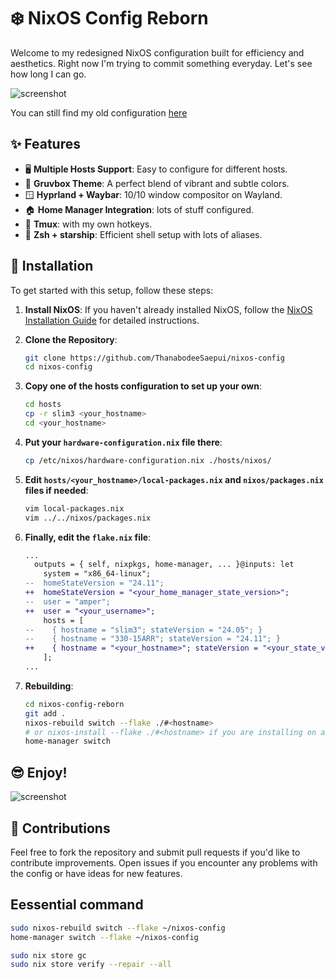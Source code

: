 # ❄️ NixOS Config Reborn

Welcome to my redesigned NixOS configuration built for efficiency and aesthetics. Right now I'm trying to commit something everyday. Let's see how long I can go.

![screenshot](./screenshots/screenshot1.png)

You can still find my old configuration [here](https://github.com/Andrey0189/nixos-config)

## ✨ Features

- 🖥️ **Multiple Hosts Support**: Easy to configure for different hosts.
- 🎨 **Gruvbox Theme**: A perfect blend of vibrant and subtle colors.
- 🪟 **Hyprland + Waybar**: 10/10 window compositor on Wayland.
- 🏠 **Home Manager Integration**: lots of stuff configured.
- 🧇 **Tmux**: with my own hotkeys.
- 🌟 **Zsh + starship**: Efficient shell setup with lots of aliases.

## 🚀 Installation

To get started with this setup, follow these steps:

1. **Install NixOS**: If you haven't already installed NixOS, follow the [NixOS Installation Guide](https://nixos.org/manual/nixos/stable/#sec-installation) for detailed instructions.
2. **Clone the Repository**:

	```bash
    git clone https://github.com/ThanabodeeSaepui/nixos-config
    cd nixos-config
    ```

3. **Copy one of the hosts configuration to set up your own**:

    ```bash
    cd hosts
    cp -r slim3 <your_hostname>
    cd <your_hostname>
    ```

4. **Put your `hardware-configuration.nix` file there**:

    ```bash
    cp /etc/nixos/hardware-configuration.nix ./hosts/nixos/
    ```

5. **Edit `hosts/<your_hostname>/local-packages.nix` and `nixos/packages.nix` files if needed**:

    ```bash
    vim local-packages.nix
    vim ../../nixos/packages.nix
    ```

6. **Finally, edit the `flake.nix` file**:

    ```diff
    ...
      outputs = { self, nixpkgs, home-manager, ... }@inputs: let
        system = "x86_64-linux";
    --  homeStateVersion = "24.11";
    ++  homeStateVersion = "<your_home_manager_state_version>";
    --  user = "amper";
    ++  user = "<your_username>";
        hosts = [
    --    { hostname = "slim3"; stateVersion = "24.05"; }
    --    { hostname = "330-15ARR"; stateVersion = "24.11"; }
    ++    { hostname = "<your_hostname>"; stateVersion = "<your_state_version>"; }
        ];
    ...
    ```

7. **Rebuilding**:

    ```bash
    cd nixos-config-reborn
    git add .
    nixos-rebuild switch --flake ./#<hostname>
    # or nixos-install --flake ./#<hostname> if you are installing on a fresh system
    home-manager switch
    ```

## 😎 Enjoy!

![screenshot](./screenshots/screenshot2.png)

## 🤝 Contributions

Feel free to fork the repository and submit pull requests if you'd like to contribute improvements. Open issues if you encounter any problems with the config or have ideas for new features.

## Eessential command
```bash
sudo nixos-rebuild switch --flake ~/nixos-config
home-manager switch --flake ~/nixos-config

sudo nix store gc
sudo nix store verify --repair --all
```
